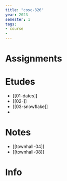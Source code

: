 ```yaml
---
title: "cosc-326"
year: 2023
semester: 1
tags: 
- course
- 
---
```

# Assignments

# Etudes
- [[01-dates]]
- [[02-]]
- [[03-snowflake]]
- 

# Notes
- [[townhall-04]]
- [[townhall-08]]

# Info

